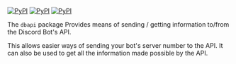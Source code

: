 [![PyPI](https://img.shields.io/pypi/v/dbapi.svg)](https://pypi.python.org/pypi/dbapi/)
[![PyPI](https://img.shields.io/pypi/dm/dbapi.svg)](https://pypi.python.org/pypi/dbapi/)
[![PyPI](https://img.shields.io/pypi/pyversions/dbapi.svg)](https://pypi.python.org/pypi/dbapi/)

The `dbapi` package Provides means of sending / getting information to/from the Discord Bot's API.

This allows easier ways of sending your bot's server number to the API.
It can also be used to get all the information made possible by the API.
